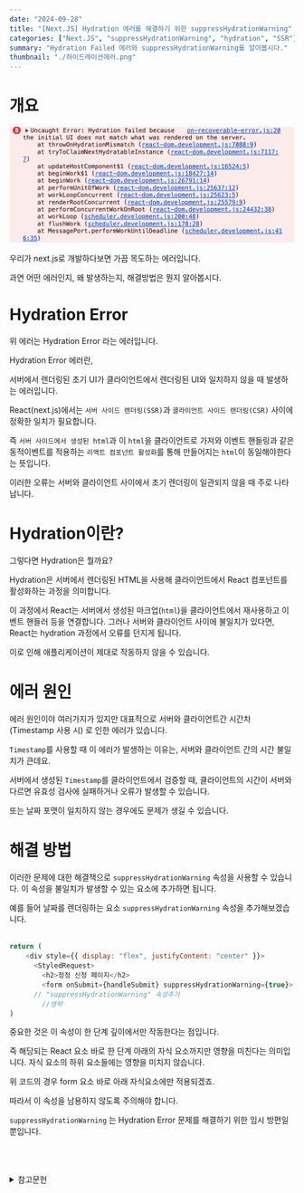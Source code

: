 ```yaml
---
date: "2024-09-28"
title: "[Next.JS] Hydration 에러를 해결하기 위한 suppressHydrationWarning"
categories: ["Next.JS", "suppressHydrationWarning", "hydration", "SSR"]
summary: "Hydration Failed 에러와 suppressHydrationWarning를 알아봅시다."
thumbnail: "./하이드레이션에러.png"
---
```


# 개요

![하이드레이션에러코드](하이드레이션에러코드.png)

우리가 next.js로 개발하다보면 가끔 목도하는 에러입니다.

과연 어떤 에러인지, 왜 발생하는지, 해결방법은 뭔지 알아봅시다.

# Hydration Error

위 에러는 Hydration Error 라는 에러입니다.

Hydration Error 에러란,

서버에서 렌더링된 초기 UI가 클라이언트에서 렌더링된 UI와 일치하지 않을 때 발생하는 에러입니다.

React(next.js)에서는 `서버 사이드 렌더링(SSR)`과 `클라이언트 사이드 렌더링(CSR)` 사이에 정확한 일치가 필요합니다.

즉 `서버 사이드에서 생성된 html`과 이 `html`을 클라이언트로 가져와 이벤트 핸들링과 같은 동적이벤트를 적용하는 `리액트 컴포넌트 활성화`를 통해 만들어지는 `html`이 동일해야한다는 뜻입니다.

이러한 오류는 서버와 클라이언트 사이에서 초기 렌더링이 일관되지 않을 때 주로 나타납니다.

# Hydration이란?

그렇다면 Hydration은 뭘까요?

Hydration은 서버에서 렌더링된 HTML을 사용해 클라이언트에서 React 컴포넌트를 활성화하는 과정을 의미합니다.

이 과정에서 React는 서버에서 생성된 마크업(`html`)을 클라이언트에서 재사용하고 이벤트 핸들러 등을 연결합니다. 그러나 서버와 클라이언트 사이에 불일치가 있다면, React는 hydration 과정에서 오류를 던지게 됩니다.

이로 인해 애플리케이션이 제대로 작동하지 않을 수 있습니다.

# 에러 원인

에러 원인이야 여러가지가 있지만 대표적으로 서버와 클라이언트간 시간차 (Timestamp 사용 시) 로 인한 에러가 있습니다.

`Timestamp`를 사용할 때 이 에러가 발생하는 이유는, 서버와 클라이언트 간의 시간 불일치가 큰데요.

서버에서 생성된 `Timestamp`를 클라이언트에서 검증할 때, 클라이언트의 시간이 서버와 다르면 유효성 검사에 실패하거나 오류가 발생할 수 있습니다.

또는 날짜 포맷이 일치하지 않는 경우에도 문제가 생길 수 있습니다.

# 해결 방법

이러한 문제에 대한 해결책으로 `suppressHydrationWarning` 속성을 사용할 수 있습니다. 이 속성을 불일치가 발생할 수 있는 요소에 추가하면 됩니다.

예를 들어 날짜를 렌더링하는 요소 `suppressHydrationWarning` 속성을 추가해보겠습니다.

```js

return (
    <div style={{ display: "flex", justifyContent: "center" }}>
      <StyledRequest>
        <h2>정정 신청 페이지</h2>
        <form onSubmit={handleSubmit} suppressHydrationWarning={true}>
      // "suppressHydrationWarning" 속성추가
        //생략
)

```

중요한 것은 이 속성이 한 단계 깊이에서만 작동한다는 점입니다.

즉 해당되는 React 요소 바로 한 단계 아래의 자식 요소까지만 영향을 미친다는 의미입니다. 자식 요소의 하위 요소들에는 영향을 미치지 않습니다.

위 코드의 경우 form 요소 바로 아래 자식요소에만 적용되겠죠.

따라서 이 속성을 남용하지 않도록 주의해야 합니다.

`suppressHydrationWarning` 는 Hydration Error 문제를 해결하기 위한 임시 방편일 뿐입니다.

<br>
<br>
<br>

<details>

<summary>참고문헌</summary>

<div markdown="1">

https://velog.io/@zojo24/Error-Log-Hydration-Failed

</div>

</details>
